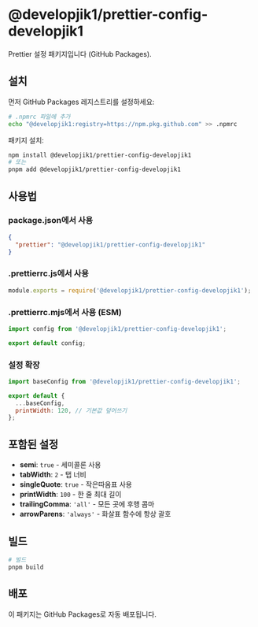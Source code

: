 # @developjik1/prettier-config-developjik1

Prettier 설정 패키지입니다 (GitHub Packages).

## 설치

먼저 GitHub Packages 레지스트리를 설정하세요:

```bash
# .npmrc 파일에 추가
echo "@developjik1:registry=https://npm.pkg.github.com" >> .npmrc
```

패키지 설치:

```bash
npm install @developjik1/prettier-config-developjik1
# 또는
pnpm add @developjik1/prettier-config-developjik1
```

## 사용법

### package.json에서 사용

```json
{
  "prettier": "@developjik1/prettier-config-developjik1"
}
```

### .prettierrc.js에서 사용

```js
module.exports = require('@developjik1/prettier-config-developjik1');
```

### .prettierrc.mjs에서 사용 (ESM)

```js
import config from '@developjik1/prettier-config-developjik1';

export default config;
```

### 설정 확장

```js
import baseConfig from '@developjik1/prettier-config-developjik1';

export default {
  ...baseConfig,
  printWidth: 120, // 기본값 덮어쓰기
};
```

## 포함된 설정

- **semi**: `true` - 세미콜론 사용
- **tabWidth**: `2` - 탭 너비
- **singleQuote**: `true` - 작은따옴표 사용
- **printWidth**: `100` - 한 줄 최대 길이
- **trailingComma**: `'all'` - 모든 곳에 후행 콤마
- **arrowParens**: `'always'` - 화살표 함수에 항상 괄호

## 빌드

```bash
# 빌드
pnpm build
```

## 배포

이 패키지는 GitHub Packages로 자동 배포됩니다. 